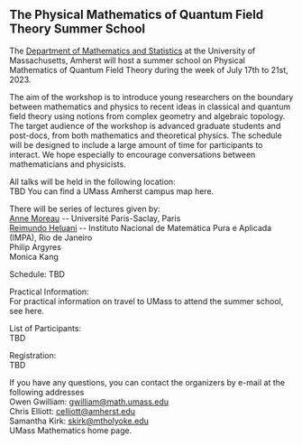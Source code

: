 ## The Physical Mathematics of Quantum Field Theory Summer School

The [Department of Mathematics and Statistics](https://www.math.umass.edu) at the University of Massachusetts, Amherst will host a summer school on Physical Mathematics of Quantum Field Theory during the week of July 17th to 21st, 2023.  

The aim of the workshop is to introduce young researchers on the boundary between mathematics and physics to recent ideas in classical and quantum field theory using notions from complex geometry and algebraic topology. The target audience of the workshop is advanced graduate students and post-docs, from both mathematics and theoretical physics. The schedule will be designed to include a large amount of time for participants to interact. We hope especially to encourage conversations between mathematicians and physicists. 

All talks will be held in the following location:<br /> 
TBD
You can find a UMass Amherst campus map here. 

There will be series of lectures given by: <br /> 
[Anne Moreau](https://www.imo.universite-paris-saclay.fr/~anne.moreau/) -- Université Paris-Saclay, Paris <br /> 
[Reimundo Heluani](https://w3.impa.br/~heluani/) -- Instituto Nacional de Matemática Pura e Aplicada (IMPA), Rio de Janeiro <br /> 
Philip Argyres<br /> 
Monica Kang<br /> 

Schedule:
TBD

Practical Information:<br /> 
For practical information on travel to UMass to attend the summer school, see here.

List of Participants: <br /> 
TBD

Registration:<br /> 
TBD


If you have any questions, you can contact the organizers by e-mail at the following addresses <br /> 
Owen Gwilliam: gwilliam@math.umass.edu <br /> 
Chris Elliott: celliott@amherst.edu <br /> 
Samantha Kirk: skirk@mtholyoke.edu<br /> 
UMass Mathematics home page.
